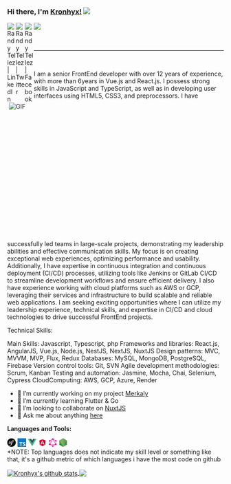 ### Hi there, I'm [Kronhyx!](https://kronhyx.github.io) <img src="https://media.giphy.com/media/hvRJCLFzcasrR4ia7z/giphy.gif" width="25px">


<a href="https://linkedin.com/in/kronhyx">
  <img align="left" alt="Randy Tellez | LinkedIn" width="20px" src="https://user-images.githubusercontent.com/16559276/157948791-aa35b8cd-6df9-4fdb-acc0-c92a3a638e8e.png" />
</a>


<a href="https://twitter.com/kronhyx">
  <img align="left" alt="Randy Tellez | Twitter" width="21px" src="https://user-images.githubusercontent.com/16559276/157948055-1d06382d-eb10-43cf-836f-271bef02d96f.png" />
</a>


<a href="https://facebook.com/kronhyx">
  <img align="left" alt="Randy Tellez | Facebook" width="21px" src="https://user-images.githubusercontent.com/16559276/157948291-577966d1-9cd2-402f-8e6b-97968a01ecd2.png" />
</a>

![](https://visitor-badge.glitch.me/badge?page_id=kronhyx)

<br />
<hr />
<br />

<img align="right" alt="GIF" src="https://user-images.githubusercontent.com/16559276/157949150-845bfb54-ccea-48af-8af6-367c176c397c.gif" width="500" height="320" />

I am a senior FrontEnd developer with over 12 years of experience, with more than 6years in Vue.js and React.js. I possess strong skills in JavaScript and TypeScript, as well as in developing user interfaces using HTML5, CSS3, and preprocessors. I have successfully led teams in large-scale projects, demonstrating my leadership abilities and effective communication skills. My focus is on creating exceptional web experiences, optimizing performance and usability. Additionally, I have expertise in continuous integration and continuous deployment (CI/CD) processes, utilizing tools like Jenkins or GitLab CI/CD to streamline development workflows and ensure efficient delivery. I also have experience working with cloud platforms such as AWS or GCP, leveraging their services and infrastructure to build scalable and reliable web applications. I am seeking exciting opportunities where I can utilize my leadership experience, technical skills, and expertise in CI/CD and cloud technologies to drive successful FrontEnd projects.

Technical Skills:

Main Skills: Javascript, Typescript, php
Frameworks and libraries: React.js, AngularJS, Vue.js, Node.js, NestJS, NextJS, NuxtJS
Design patterns: MVC, MVVM, MVP, Flux, Redux
Databases: MySQL, MongoDB, PostgreSQL, Firebase
Version control tools: Git, SVN
Agile development methodologies: Scrum, Kanban
Testing and automation: Jasmine, Mocha, Chai, Selenium, Cypress
CloudComputing: AWS, GCP, Azure, Render

- 🔭 I’m currently working on my project [Merkaly](https://github.com/sk-merkaly)
- 🌱 I’m currently learning Flutter & Go
- 👯 I’m looking to collaborate on [NuxtJS](https://github.com/nuxt/nuxt.js)
- 💬 Ask me about anything [here](https://github.com/kronhyx/kronhyx/issues)

**Languages and Tools:**  

<code><img height="20" src="https://raw.githubusercontent.com/github/explore/80688e429a7d4ef2fca1e82350fe8e3517d3494d/topics/symfony/symfony.png"></code>
<code><img height="20" src="https://raw.githubusercontent.com/github/explore/80688e429a7d4ef2fca1e82350fe8e3517d3494d/topics/typescript/typescript.png"></code>
<code><img height="20" src="https://raw.githubusercontent.com/github/explore/80688e429a7d4ef2fca1e82350fe8e3517d3494d/topics/vue/vue.png"></code>
<code><img height="20" src="https://raw.githubusercontent.com/github/explore/80688e429a7d4ef2fca1e82350fe8e3517d3494d/topics/angular/angular.png"></code>
<code><img height="20" src="https://raw.githubusercontent.com/github/explore/5c058a388828bb5fde0bcafd4bc867b5bb3f26f3/topics/graphql/graphql.png"></code>
<code><img height="20" src="https://raw.githubusercontent.com/github/explore/80688e429a7d4ef2fca1e82350fe8e3517d3494d/topics/nodejs/nodejs.png"></code>    
*NOTE: Top languages does not indicate my skill level or something like that, it's a github metric of which languages i have the most code on github

<a href="#">
  <img align="center" src="https://github-readme-stats.vercel.app/api?username=kronhyx&show_icons=true&include_all_commits=true" alt="Kronhyx's github stats" />
</a>
<a href="#">
  <!-- Change the `github-readme-stats.vercel.app` to `github-readme-stats.vercel.app`  -->
  <img align="center" src="https://github-readme-stats.vercel.app/api/top-langs/?username=kronhyx&layout=compact" />
</a>
